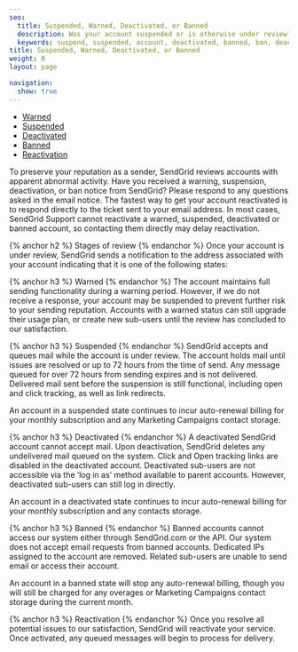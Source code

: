 ```yaml
---
seo:
  title: Suspended, Warned, Deactivated, or Banned
  description: Was your account suspended or is otherwise under review? Learn more here...
  keywords: suspend, suspended, account, deactivated, banned, ban, deactivate, warn, warning, access, compromise, reactivate, stopped, stop, reactivated, turn, frozen, under, review, deactivated, compliance
title: Suspended, Warned, Deactivated, or Banned
weight: 0
layout: page

navigation:
  show: true
---
```

- [Warned](#-Warned)
- [Suspended](#-Suspended)
- [Deactivated](#-Deactivated)
- [Banned](#-Banned)
- [Reactivation](#-Reactivation)

To preserve your reputation as a sender, SendGrid reviews accounts with apparent abnormal activity. Have you received a warning, suspension, deactivation, or ban notice from SendGrid? Please respond to any questions asked in the email notice. The fastest way to get your account reactivated is to respond directly to the ticket sent to your email address. In most cases, SendGrid Support cannot reactivate a warned, suspended, deactivated or banned account, so contacting them directly may delay reactivation.

{% anchor h2 %}	Stages of review
{% endanchor %}	
Once your account is under review, SendGrid sends a notification to the address associated with your account indicating that it is one of the following states:

{% anchor h3 %}	Warned
{% endanchor %}	
The account maintains full sending functionality during a warning period. However, if we do not receive a response, your account may be suspended to prevent further risk to your sending reputation. Accounts with a warned status can still upgrade their usage plan, or create new sub-users until the review has concluded to our satisfaction.

{% anchor h3 %}	Suspended
{% endanchor %}	
SendGrid accepts and queues mail while the account is under review. The account holds mail until issues are resolved or up to 72 hours from the time of send. Any message queued for over 72 hours from sending expires and is not delivered. Delivered mail sent before the suspension is still functional, including open and click tracking, as well as link redirects.

<call-out>

An account in a suspended state continues to incur auto-renewal billing for your monthly subscription and any Marketing Campaigns contact storage.

</call-out>

{% anchor h3 %}	Deactivated
{% endanchor %}	
A deactivated SendGrid account cannot accept mail. Upon deactivation, SendGrid deletes any undelivered mail queued on the system. Click and Open tracking links are disabled in the deactivated account.  Deactivated sub-users are not accessible via the ‘log in as’ method available to parent accounts. However, deactivated sub-users can still log in directly.

<call-out>

An account in a deactivated state continues to incur auto-renewal billing for your monthly subscription and any contacts storage.

</call-out>

{% anchor h3 %}	Banned
{% endanchor %}	
Banned accounts cannot access our system either through SendGrid.com or the API. Our system does not accept email requests from banned accounts. Dedicated IPs assigned to the account are removed.  Related sub-users are unable to send email or access their account.

<call-out>

An account in a banned state will stop any auto-renewal billing, though you will still be charged for any overages or Marketing Campaigns contact storage during the current month.

</call-out>

{% anchor h3 %}	Reactivation
{% endanchor %}	
Once you resolve all potential issues to our satisfaction, SendGrid will reactivate your service. Once activated, any queued messages will begin to process for delivery.
